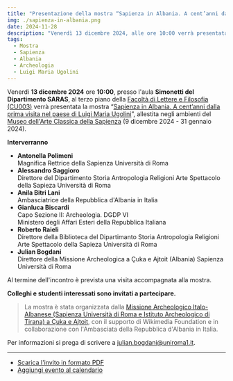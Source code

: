 ```yaml
---
title: "Presentazione della mostra “Sapienza in Albania. A cent’anni dalla prima visita nel paese di Luigi Maria Ugolini”"
img: ./sapienza-in-albania.png
date: 2024-11-28
description: "Venerdì 13 dicembre 2024, alle ore 10:00 verrà presentata in aula Simonetti la mostra “Sapienza in Albania” allestita presso gli ambienti del Museo dell'Arte Classica della Sapienza"
tags:
  - Mostra
  - Sapienza
  - Albania
  - Archeologia
  - Luigi Maria Ugolini
---
```


Venerdì **13 dicembre 2024** ore **10:00**, presso l'aula **Simonetti del Dipartimento SARAS**, al terzo piano della [Facoltà di Lettere e Filosofia (CU003)](https://virtualtour.uniroma1.it/?building=CU003&c=1) verrà presentata la mostra “[Sapienza in Albania. A cent’anni dalla prima visita nel paese di Luigi Maria Ugolini](2024-12-09-mostra-per-pannelli-sapienza-in-albania)”, allestita negli ambienti del [Museo dell'Arte Classica della Sapienza](https://web.uniroma1.it/polomuseale/museo-arte-classica) (9 dicembre 2024 - 31 gennaio 2024).

**Interverranno**

- **Antonella Polimeni**  
    Magnifica Rettrice della Sapienza Università di Roma
- **Alessandro Saggioro**  
    Direttore del Dipartimento Storia Antropologia Religioni
    Arte Spettacolo della Sapieza Università di Roma
- **Anila Bitri Lani**  
    Ambasciatrice della Repubblica d'Albania in Italia
- **Gianluca Biscardi**  
    Capo Sezione II: Archeologia. DGDP VI  
    Ministero degli Affari Esteri della Repubblica Italiana
- **Roberto Raieli**  
    Direttore della Biblioteca del Dipartimanto Storia Antropologia
    Religioni Arte Spettacolo della Sapieza Università di Roma
- **Julian Bogdani**  
    Direttore della Missione Archeologica a Çuka e Ajtoit (Albania)
    Sapienza Università di Roma

Al termine dell'incontro è prevista una visita accompagnata alla mostra.

**Colleghi e studenti interessati sono invitati a partecipare.**

> La mostra è stata organizzata dalla [Missione Archeologico Italo-Albanese (Sapienza Università di Roma e Istituto Archeologico di Tirana)  a Çuka e Ajtoit](https://purl.org/lad/caj), con il supporto di Wikimedia Foundation e in collaborazione con l'Ambasciata della Repubblica d'Albania in Italia.

Per informazioni si prega di scrivere a [julian.bogdani@uniroma1.it](mailto:julian.bogdani@uniroma1.it).

---

- [Scarica l'invito in formato PDF](./invito-presentazione-mostra-sapienza-in-albania.pdf)
- [Aggiungi evento al calendario](https://calendar.google.com/calendar/event?action=TEMPLATE&amp;tmeid=MmljYzNzZzRoZzc1c2cwdnBiZXI1bjgxY2oganVsaWFuLmJvZ2RhbmlAdW5pcm9tYTEuaXQ&amp;tmsrc=julian.bogdani%40uniroma1.it)